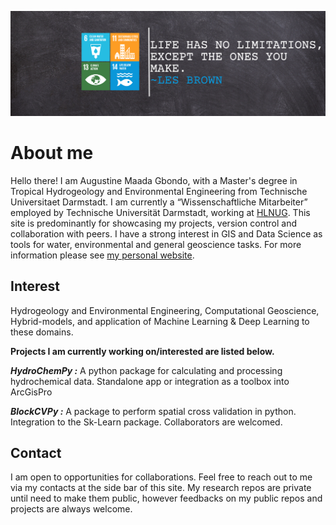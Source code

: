 ![](https://github.com/Madaar49/Madaar49/blob/main/Logo_header.png)

<p align="center">
  
# About me

Hello there! I am Augustine Maada Gbondo, with a Master's degree in Tropical Hydrogeology and Environmental Engineering from Technische Universitaet Darmstadt. I am currently a “Wissenschaftliche Mitarbeiter” employed by Technische Universität Darmstadt, working at [HLNUG](https://www.hlnug.de). This site is predominantly for showcasing my projects, version control and collaboration with peers. I have a strong interest in GIS and Data Science as tools for water, environmental and general geoscience tasks. For more information please see [my personal website](https://gbondo-am.github.io). 
  
## Interest
Hydrogeology and Environmental Engineering, Computational Geoscience, Hybrid-models, and application of Machine Learning & Deep Learning to these domains.

**Projects I am currently working on/interested are listed below.**

***HydroChemPy :*** A python package for calculating and processing hydrochemical data. Standalone app or integration as a toolbox into ArcGisPro

***BlockCVPy :*** A package to perform spatial cross validation in python. Integration to the Sk-Learn package. Collaborators are welcomed.

## Contact
I am open to opportunities for collaborations. Feel free to reach out to me via my contacts at the side bar of this site. My research repos are private until need to make them public, however feedbacks on my public repos and projects are always welcome.

<!--
**Madaar49/Madaar49** is a ✨ _special_ ✨ repository because its `README.md` (this file) appears on your GitHub profile.
Here are some ideas to get you started:

-->
